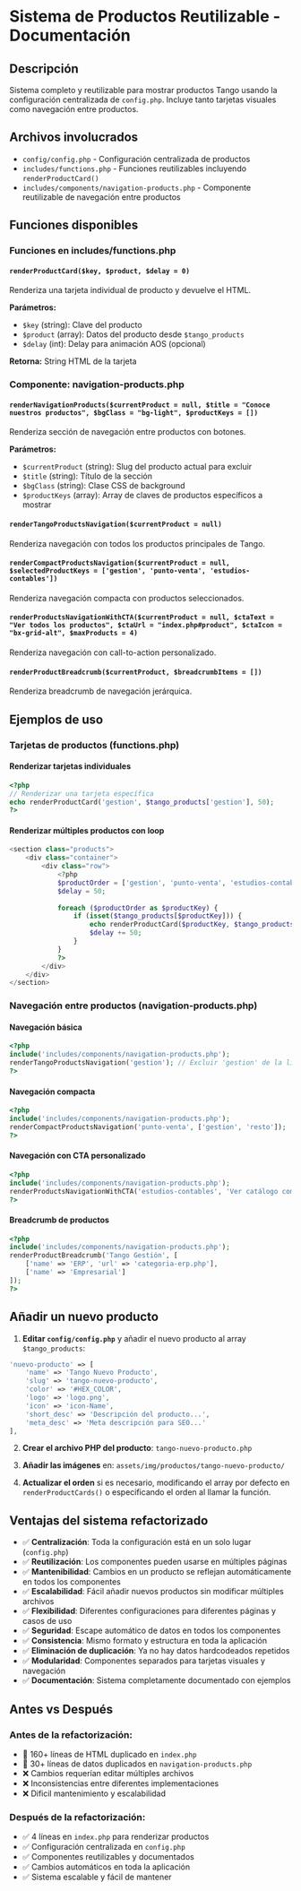 # Sistema de Productos Reutilizable - Documentación

## Descripción
Sistema completo y reutilizable para mostrar productos Tango usando la configuración centralizada de `config.php`. Incluye tanto tarjetas visuales como navegación entre productos.

## Archivos involucrados
- `config/config.php` - Configuración centralizada de productos
- `includes/functions.php` - Funciones reutilizables incluyendo `renderProductCard()`
- `includes/components/navigation-products.php` - Componente reutilizable de navegación entre productos

## Funciones disponibles

### Funciones en includes/functions.php

#### `renderProductCard($key, $product, $delay = 0)`
Renderiza una tarjeta individual de producto y devuelve el HTML.

**Parámetros:**
- `$key` (string): Clave del producto
- `$product` (array): Datos del producto desde `$tango_products`
- `$delay` (int): Delay para animación AOS (opcional)

**Retorna:** String HTML de la tarjeta

### Componente: navigation-products.php

#### `renderNavigationProducts($currentProduct = null, $title = "Conoce nuestros productos", $bgClass = "bg-light", $productKeys = [])`
Renderiza sección de navegación entre productos con botones.

**Parámetros:**
- `$currentProduct` (string): Slug del producto actual para excluir
- `$title` (string): Título de la sección
- `$bgClass` (string): Clase CSS de background
- `$productKeys` (array): Array de claves de productos específicos a mostrar

#### `renderTangoProductsNavigation($currentProduct = null)`
Renderiza navegación con todos los productos principales de Tango.

#### `renderCompactProductsNavigation($currentProduct = null, $selectedProductKeys = ['gestion', 'punto-venta', 'estudios-contables'])`
Renderiza navegación compacta con productos seleccionados.

#### `renderProductsNavigationWithCTA($currentProduct = null, $ctaText = "Ver todos los productos", $ctaUrl = "index.php#product", $ctaIcon = "bx-grid-alt", $maxProducts = 4)`
Renderiza navegación con call-to-action personalizado.

#### `renderProductBreadcrumb($currentProduct, $breadcrumbItems = [])`
Renderiza breadcrumb de navegación jerárquica.

## Ejemplos de uso

### Tarjetas de productos (functions.php)

#### Renderizar tarjetas individuales
```php
<?php 
// Renderizar una tarjeta específica
echo renderProductCard('gestion', $tango_products['gestion'], 50);
?>
```

#### Renderizar múltiples productos con loop
```php
<section class="products">
    <div class="container">
        <div class="row">
            <?php 
            $productOrder = ['gestion', 'punto-venta', 'estudios-contables'];
            $delay = 50;
            
            foreach ($productOrder as $productKey) {
                if (isset($tango_products[$productKey])) {
                    echo renderProductCard($productKey, $tango_products[$productKey], $delay);
                    $delay += 50;
                }
            }
            ?>
        </div>
    </div>
</section>
```

### Navegación entre productos (navigation-products.php)

#### Navegación básica
```php
<?php 
include('includes/components/navigation-products.php');
renderTangoProductsNavigation('gestion'); // Excluir 'gestion' de la lista
?>
```

#### Navegación compacta
```php
<?php 
include('includes/components/navigation-products.php');
renderCompactProductsNavigation('punto-venta', ['gestion', 'resto']);
?>
```

#### Navegación con CTA personalizado
```php
<?php 
include('includes/components/navigation-products.php');
renderProductsNavigationWithCTA('estudios-contables', 'Ver catálogo completo', 'catalogo.php', 'bx-book', 3);
?>
```

#### Breadcrumb de productos
```php
<?php 
include('includes/components/navigation-products.php');
renderProductBreadcrumb('Tango Gestión', [
    ['name' => 'ERP', 'url' => 'categoria-erp.php'],
    ['name' => 'Empresarial']
]);
?>
```

## Añadir un nuevo producto

1. **Editar `config/config.php`** y añadir el nuevo producto al array `$tango_products`:
```php
'nuevo-producto' => [
    'name' => 'Tango Nuevo Producto',
    'slug' => 'tango-nuevo-producto',
    'color' => '#HEX_COLOR',
    'logo' => 'logo.png',
    'icon' => 'icon-Name',
    'short_desc' => 'Descripción del producto...',
    'meta_desc' => 'Meta descripción para SEO...'
],
```

2. **Crear el archivo PHP del producto**: `tango-nuevo-producto.php`

3. **Añadir las imágenes** en: `assets/img/productos/tango-nuevo-producto/`

4. **Actualizar el orden** si es necesario, modificando el array por defecto en `renderProductCards()` o especificando el orden al llamar la función.

## Ventajas del sistema refactorizado

- ✅ **Centralización**: Toda la configuración está en un solo lugar (`config.php`)
- ✅ **Reutilización**: Los componentes pueden usarse en múltiples páginas
- ✅ **Mantenibilidad**: Cambios en un producto se reflejan automáticamente en todos los componentes
- ✅ **Escalabilidad**: Fácil añadir nuevos productos sin modificar múltiples archivos
- ✅ **Flexibilidad**: Diferentes configuraciones para diferentes páginas y casos de uso
- ✅ **Seguridad**: Escape automático de datos en todos los componentes
- ✅ **Consistencia**: Mismo formato y estructura en toda la aplicación
- ✅ **Eliminación de duplicación**: Ya no hay datos hardcodeados repetidos
- ✅ **Modularidad**: Componentes separados para tarjetas visuales y navegación
- ✅ **Documentación**: Sistema completamente documentado con ejemplos

## Antes vs Después

### Antes de la refactorización:
- 📝 160+ líneas de HTML duplicado en `index.php`
- 🔄 30+ líneas de datos duplicados en `navigation-products.php`
- ❌ Cambios requerían editar múltiples archivos
- ❌ Inconsistencias entre diferentes implementaciones
- ❌ Dificil mantenimiento y escalabilidad

### Después de la refactorización:
- ✅ 4 líneas en `index.php` para renderizar productos
- ✅ Configuración centralizada en `config.php`
- ✅ Componentes reutilizables y documentados
- ✅ Cambios automáticos en toda la aplicación
- ✅ Sistema escalable y fácil de mantener
